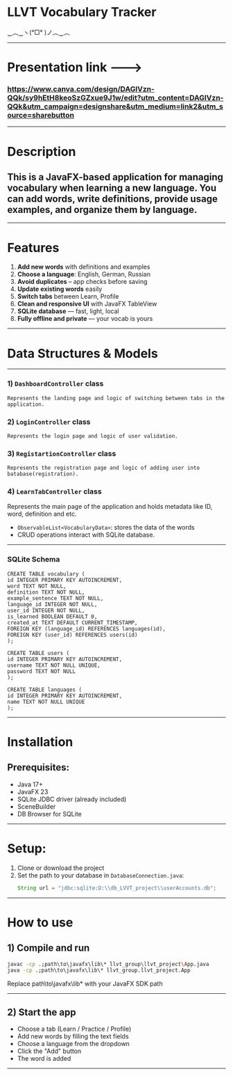 # LLVT Vocabulary Tracker  
‿︵‿ヽ(°□° )ノ︵‿︵  

---
# Presentation link ---> 
### https://www.canva.com/design/DAGlVzn-QQk/sy9hEtH8keoSzGZxue9J1w/edit?utm_content=DAGlVzn-QQk&utm_campaign=designshare&utm_medium=link2&utm_source=sharebutton

---

# Description
## This is a JavaFX-based application for managing vocabulary when learning a new language.  You can add words, write definitions, provide usage examples, and organize them by language. 

---

# Features
1. **Add new words** with definitions and examples  
2. **Choose a language**: English, German, Russian 
3. **Avoid duplicates** – app checks before saving  
4. **Update existing words** easily  
5. **Switch tabs** between Learn, Profile  
6. **Clean and responsive UI** with JavaFX TableView  
7. **SQLite database** — fast, light, local   
8. **Fully offline and private** — your vocab is yours
    
---

# Data Structures & Models
---
### 1) `DashboardController` class
    Represents the landing page and logic of switching between tabs in the application.
    
### 2) `LoginController` class
    Represents the login page and logic of user validation.
    
### 3) `RegistartionController` class
    Represents the registration page and logic of adding user into batabase(registration).
    
### 4) `LearnTabController` class
   Represents the main page of the application and holds metadata like ID, word, definition and etc.
   
   - `ObservableList<VocabularyData>`: stores the data of the words
   - CRUD operations interact with SQLite database.
     
---

### SQLite Schema
    CREATE TABLE vocabulary (
    id INTEGER PRIMARY KEY AUTOINCREMENT,
    word TEXT NOT NULL,
    definition TEXT NOT NULL,
    example_sentence TEXT NOT NULL,
    language_id INTEGER NOT NULL,
    user_id INTEGER NOT NULL,
    is_learned BOOLEAN DEFAULT 0,
    created_at TEXT DEFAULT CURRENT_TIMESTAMP,
    FOREIGN KEY (language_id) REFERENCES languages(id),
    FOREIGN KEY (user_id) REFERENCES users(id)
    );
    
    CREATE TABLE users (
    id INTEGER PRIMARY KEY AUTOINCREMENT,
    username TEXT NOT NULL UNIQUE,
    password TEXT NOT NULL
    );
    
    CREATE TABLE languages (
    id INTEGER PRIMARY KEY AUTOINCREMENT,
    name TEXT NOT NULL UNIQUE
    );
---

# Installation
## Prerequisites:
- Java 17+ 
- JavaFX 23  
- SQLite JDBC driver (already included)
- SceneBuilder
- DB Browser for SQLite
---

# Setup:
1. Clone or download the project  
2. Set the path to your database in `DatabaseConnection.java`:
   ```java
   String url = "jdbc:sqlite:D:\\db_LVVT_project\\userAccounts.db";
   
---

# How to use
## 1) Compile and run 
```sh
javac -cp .;path\to\javafx\lib\* llvt_group\llvt_project\App.java
java -cp .;path\to\javafx\lib\* llvt_group.llvt_project.App
```
Replace path\to\javafx\lib\* with your JavaFX SDK path

---

## 2) Start the app
  - Choose a tab (Learn / Practice / Profile)
  - Add new words by filling the text fields
  - Choose a language from the dropdown
  - Click the "Add" button
  - The word is added
    
---
